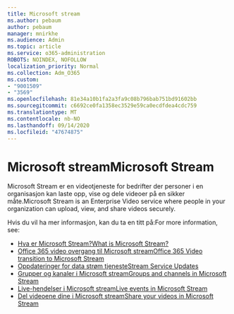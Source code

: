 ```yaml
---
title: Microsoft stream
ms.author: pebaum
author: pebaum
manager: mnirkhe
ms.audience: Admin
ms.topic: article
ms.service: o365-administration
ROBOTS: NOINDEX, NOFOLLOW
localization_priority: Normal
ms.collection: Adm_O365
ms.custom:
- "9001509"
- "3569"
ms.openlocfilehash: 81e34a10b1fa2a3fa9c08b796bab751bd91602bb
ms.sourcegitcommit: c6692ce0fa1358ec3529e59ca0ecdfdea4cdc759
ms.translationtype: MT
ms.contentlocale: nb-NO
ms.lasthandoff: 09/14/2020
ms.locfileid: "47674875"
---
```

# <a name="microsoft-stream"></a><span data-ttu-id="e3ea5-102">Microsoft stream</span><span class="sxs-lookup"><span data-stu-id="e3ea5-102">Microsoft Stream</span></span>

<span data-ttu-id="e3ea5-103">Microsoft Stream er en videotjeneste for bedrifter der personer i en organisasjon kan laste opp, vise og dele videoer på en sikker måte.</span><span class="sxs-lookup"><span data-stu-id="e3ea5-103">Microsoft Stream is an Enterprise Video service where people in your organization can upload, view, and share videos securely.</span></span> 

<span data-ttu-id="e3ea5-104">Hvis du vil ha mer informasjon, kan du ta en titt på:</span><span class="sxs-lookup"><span data-stu-id="e3ea5-104">For more information, see:</span></span>

- [<span data-ttu-id="e3ea5-105">Hva er Microsoft Stream?</span><span class="sxs-lookup"><span data-stu-id="e3ea5-105">What is Microsoft Stream?</span></span>](https://docs.microsoft.com/stream/overview)
- [<span data-ttu-id="e3ea5-106">Office 365 video overgang til Microsoft stream</span><span class="sxs-lookup"><span data-stu-id="e3ea5-106">Office 365 Video transition to Microsoft Stream</span></span>](https://docs.microsoft.com/stream/migrate-from-office-365)
- [<span data-ttu-id="e3ea5-107">Oppdateringer for data strøm tjeneste</span><span class="sxs-lookup"><span data-stu-id="e3ea5-107">Stream Service Updates</span></span>](https://techcommunity.microsoft.com/t5/microsoft-stream-service-updates/bd-p/StreamAnnouncements)
- [<span data-ttu-id="e3ea5-108">Grupper og kanaler i Microsoft stream</span><span class="sxs-lookup"><span data-stu-id="e3ea5-108">Groups and channels in Microsoft Stream</span></span>](https://docs.microsoft.com/stream/groups-channels-organization)
- [<span data-ttu-id="e3ea5-109">Live-hendelser i Microsoft stream</span><span class="sxs-lookup"><span data-stu-id="e3ea5-109">Live events in Microsoft Stream</span></span>](https://docs.microsoft.com/stream/live-event-overview)
- [<span data-ttu-id="e3ea5-110">Del videoene dine i Microsoft stream</span><span class="sxs-lookup"><span data-stu-id="e3ea5-110">Share your videos in Microsoft Stream</span></span>](https://docs.microsoft.com/stream/portal-share-video)

